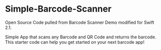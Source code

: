 # Simple-Barcode-Scanner

Open Source Code pulled from Barcode Scanner Demo modified for Swift 2.1.

Simple App that scans any Barcode and QR Code and returns the barcode. This starter code can help you get started on your next barcode app!
